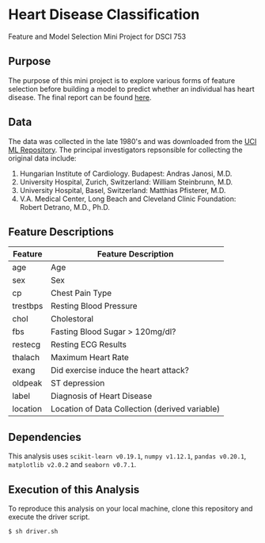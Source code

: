 # Heart Disease Classification
Feature and Model Selection Mini Project for DSCI 753

## Purpose
The purpose of this mini project is to explore various forms of feature selection before building a model to predict whether an individual has heart disease. The final report can be found [here]().

## Data
The data was collected in the late 1980's and was downloaded from the [UCI ML Repository](http://archive.ics.uci.edu/ml/datasets/heart+Disease). The principal investigators repsonsible for collecting the original data include:

 1. Hungarian Institute of Cardiology. Budapest: Andras Janosi, M.D.
 2. University Hospital, Zurich, Switzerland: William Steinbrunn, M.D.
 3. University Hospital, Basel, Switzerland: Matthias Pfisterer, M.D.
 4. V.A. Medical Center, Long Beach and Cleveland Clinic Foundation: Robert Detrano, M.D., Ph.D.

 ## Feature Descriptions 
 | Feature |  Feature Description  |
 |---------|-----------------------|
 | age | Age|
 | sex | Sex |
 | cp | Chest Pain Type |
 | trestbps| Resting Blood Pressure|
 | chol |Cholestoral |
 | fbs | Fasting Blood Sugar > 120mg/dl?|
 | restecg | Resting ECG Results| 
 |thalach |Maximum Heart Rate | 
 |exang | Did exercise induce the heart attack?| 
 | oldpeak|ST depression |
 |label | Diagnosis of Heart Disease|
 | location | Location of Data Collection (derived variable)|  
 
 ## Dependencies
 This analysis uses `scikit-learn v0.19.1`, `numpy v1.12.1`, `pandas v0.20.1`,
`matplotlib v2.0.2` and `seaborn v0.7.1`.
 
 ## Execution of this Analysis 
 To reproduce this analysis on your local machine, clone this repository and execute the driver script.
 
 `$ sh driver.sh`